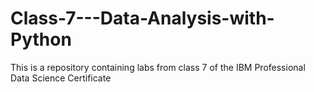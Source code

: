 # Class-7---Data-Analysis-with-Python
This is a repository containing labs from class 7 of the IBM Professional Data Science Certificate
